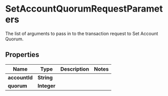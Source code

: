 

# SetAccountQuorumRequestParameters

The list of arguments to pass in to the transaction request to Set Account Quorum.

## Properties

| Name | Type | Description | Notes |
|------------ | ------------- | ------------- | -------------|
|**accountId** | **String** |  |  |
|**quorum** | **Integer** |  |  |



